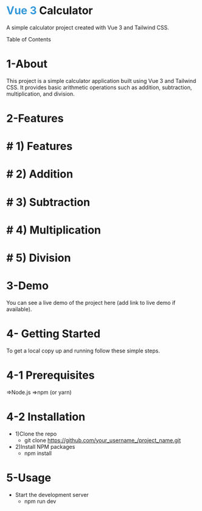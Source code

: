 # <span style="color:#3498db;">Vue 3</span> Calculator

A simple calculator project created with Vue 3 and Tailwind CSS.

Table of Contents
# 1-About
This project is a simple calculator application built using Vue 3 and Tailwind CSS. It provides basic arithmetic operations such as addition, subtraction, multiplication, and division.

# 2-Features
# # 1) Features
# # 2) Addition
# # 3) Subtraction
# # 4) Multiplication
# # 5) Division
# 3-Demo
You can see a live demo of the project here (add link to live demo if available).
# 4- Getting Started
To get a local copy up and running follow these simple steps.
# 4-1 Prerequisites
=>Node.js
=>npm (or yarn)
# 4-2 Installation
* 1)Clone the repo
  * git clone https://github.com/your_username_/project_name.git    
* 2)Install NPM packages
  * npm install
# 5-Usage
* Start the development server
  * npm run dev






